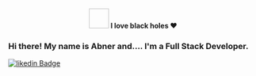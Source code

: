 <h4 align="center">
 <img  
![AcPE](https://user-images.githubusercontent.com/62721361/99719951-c5115400-2a8b-11eb-95e2-d42392a7d274.gif)
width="40" height="40" />
 <b>I love black holes ❤ </b>
</h4>

### Hi there! My name is Abner and.... I'm a Full Stack Developer.



[![likedin Badge](https://img.shields.io/badge/linkedin-%230077B5.svg?&style=for-the-badge&logo=linkedin&logoColor=white&link=https://www.linkedin.com/in/abner-wesley-ribeiro-6731bb171/)](https://www.linkedin.com/in/abner-wesley-ribeiro-6731bb171/)

<!--
**AbnerAWR/AbnerAWR** is a ✨ _special_ ✨ repository because its `README.md` (this file) appears on your GitHub profile.

Here are some ideas to get you started:

- 🔭 I’m currently working on ...
- 🌱 I’m currently learning ...
- 👯 I’m looking to collaborate on ...
- 🤔 I’m looking for help with ...
- 💬 Ask me about ...
- 📫 How to reach me: ...
- 😄 Pronouns: ...
- ⚡ Fun fact: ...
-->


